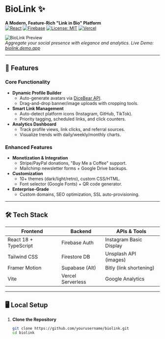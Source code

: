 # BioLink ✨  
**A Modern, Feature-Rich "Link in Bio" Platform**  
[![React](https://img.shields.io/badge/React-18.2.0-blue)](https://react.dev/)
[![Firebase](https://img.shields.io/badge/Firebase-9.22.0-orange)](https://firebase.google.com/)
[![License: MIT](https://img.shields.io/badge/License-MIT-green)](https://opensource.org/licenses/MIT)
[![Vercel](https://img.shields.io/badge/Deployed%20on-Vercel-black)](https://vercel.com/)

![BioLink Preview](https://via.placeholder.com/1200x600.png?text=BioLink+Interface+Preview)  
*Aggregate your social presence with elegance and analytics. Live Demo: [biolink.demo.app](https://biolink.demo.app)*

---

## 🚀 Features  
### **Core Functionality**  
- **Dynamic Profile Builder**  
  - Auto-generate avatars via [DiceBear API](https://www.dicebear.com/).  
  - Drag-and-drop banner/image uploads with cropping tools.  
- **Smart Link Management**  
  - Auto-detect platform icons (Instagram, GitHub, TikTok).  
  - Priority tagging, scheduled links, and click counters.  
- **Analytics Dashboard**  
  - Track profile views, link clicks, and referral sources.  
  - Visualize trends with daily/weekly/monthly charts.  

### **Enhanced Features**  
- **Monetization & Integration**  
  - Stripe/PayPal donations, "Buy Me a Coffee" support.  
  - Mailchimp newsletter forms + Google Drive backups.  
- **Customization**  
  - 10+ themes (dark/light/retro), custom CSS/HTML.  
  - Font selector (Google Fonts) + QR code generator.  
- **Enterprise-Grade**  
  - Custom domains, SEO optimization, SSL auto-provisioning.  

---

## 🛠️ Tech Stack  
| **Frontend**       | **Backend**       | **APIs & Tools**          |  
|---------------------|-------------------|---------------------------|  
| React 18 + TypeScript | Firebase Auth     | Instagram Basic Display   |  
| Tailwind CSS         | Firestore DB      | Unsplash API (images)     |  
| Framer Motion        | Supabase (Alt)    | Bitly (link shortening)   |  
| Vite                 | Vercel Serverless | Google Analytics          |  

---

## 🖥️ Local Setup  
1. **Clone the Repository**  
   ```bash
   git clone https://github.com/yourusername/biolink.git
   cd biolink

